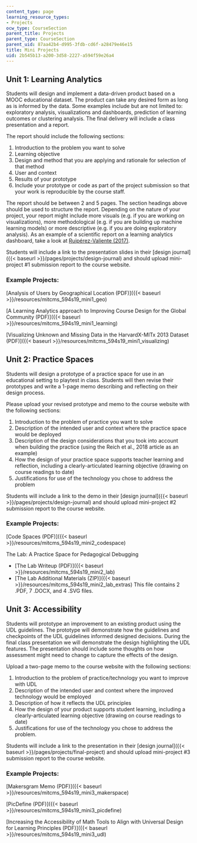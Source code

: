 ```yaml
---
content_type: page
learning_resource_types:
- Projects
ocw_type: CourseSection
parent_title: Projects
parent_type: CourseSection
parent_uid: 87aa42b4-d995-3fdb-cd6f-a28479e46e15
title: Mini Projects
uid: 2b545b13-a200-3d58-2227-a594f59e26a4
---
```


Unit 1: Learning Analytics
--------------------------

Students will design and implement a data-driven product based on a MOOC educational dataset. The product can take any desired form as long as is informed by the data. Some examples include but are not limited to: exploratory analysis, visualizations and dashboards, prediction of learning outcomes or clustering analysis. The final delivery will include a class presentation and a report.

The report should include the following sections:

1.  Introduction to the problem you want to solve
2.  Learning objective
3.  Design and method that you are applying and rationale for selection of that method
4.  User and context
5.  Results of your prototype
6.  Include your prototype or code as part of the project submission so that your work is reproducible by the course staff.

The report should be between 2 and 5 pages. The section headings above should be used to structure the report. Depending on the nature of your project, your report might include more visuals (e.g. if you are working on visualizations), more methodological (e.g. if you are building up machine learning models) or more descriptive (e.g. if you are doing exploratory analysis). As an example of a scientific report on a learning analytics dashboard, take a look at [Ruipérez-Valiente (2017)](https://ieeexplore.ieee.org/document/7774979).

Students will include a link to the presentation slides in their [design journal]({{< baseurl >}}/pages/projects/design-journal) and should upload mini-project #1 submission report to the course website.

### Example Projects:

[Analysis of Users by Geographical Location (PDF)]({{< baseurl >}}/resources/mitcms_594s19_mini1_geo)

[A Learning Analytics approach to Improving Course Design for the Global Community (PDF)]({{< baseurl >}}/resources/mitcms_594s19_mini1_learning)

[Visualizing Unknown and Missing Data in the HarvardX-MITx 2013 Dataset (PDF)]({{< baseurl >}}/resources/mitcms_594s19_mini1_visualizing)

Unit 2: Practice Spaces
-----------------------

Students will design a prototype of a practice space for use in an educational setting to playtest in class. Students will then revise their prototypes and write a 1-page memo describing and reflecting on their design process.

Please upload your revised prototype and memo to the course website with the following sections:

1.  Introduction to the problem of practice you want to solve
2.  Description of the intended user and context where the practice space would be deployed
3.  Description of the design considerations that you took into account when building the practice (using the Reich et al., 2018 article as an example)
4.  How the design of your practice space supports teacher learning and reflection, including a clearly-articulated learning objective (drawing on course readings to date)
5.  Justifications for use of the technology you chose to address the problem

Students will include a link to the demo in their [design journal]({{< baseurl >}}/pages/projects/design-journal) and should upload mini-project #2 submission report to the course website.

### Example Projects:

[Code Spaces (PDF)]({{< baseurl >}}/resources/mitcms_594s19_mini2_codespace)

The Lab: A Practice Space for Pedagogical Debugging

*   [The Lab Writeup (PDF)]({{< baseurl >}}/resources/mitcms_594s19_mini2_lab)
*   [The Lab Additional Materials (ZIP)]({{< baseurl >}}/resources/mitcms_594s19_mini2_lab_extras) This file contains 2 .PDF, 7 .DOCX, and 4 .SVG files.

Unit 3: Accessibility
---------------------

Students will prototype an improvement to an existing product using the UDL guidelines. The prototype will demonstrate how the guidelines and checkpoints of the UDL guidelines informed designed decisions. During the final class presentation we will demonstrate the design highlighting the UDL features. The presentation should include some thoughts on how assessment might need to change to capture the effects of the design.

Upload a two-page memo to the course website with the following sections:

1.  Introduction to the problem of practice/technology you want to improve with UDL
2.  Description of the intended user and context where the improved technology would be employed
3.  Description of how it reflects the UDL principles
4.  How the design of your product supports student learning, including a clearly-articulated learning objective (drawing on course readings to date)
5.  Justifications for use of the technology you chose to address the problem. 

Students will include a link to the presentation in their [design journal]({{< baseurl >}}/pages/projects/final-project) and should upload mini-project #3 submission report to the course website.

### Example Projects:

[Makersgram Memo (PDF)]({{< baseurl >}}/resources/mitcms_594s19_mini3_makerspace)

[PicDefine (PDF)]({{< baseurl >}}/resources/mitcms_594s19_mini3_picdefine)

[Increasing the Accessibility of Math Tools to Align with Universal Design for Learning Principles (PDF)]({{< baseurl >}}/resources/mitcms_594s19_mini3_udl)